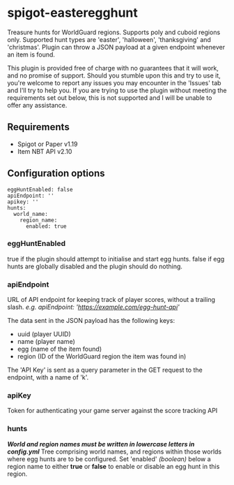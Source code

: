 # spigot-easteregghunt
Treasure hunts for WorldGuard regions. Supports poly and cuboid regions only. Supported hunt types are 'easter', 'halloween', 'thanksgiving' and 'christmas'. Plugin can throw a JSON payload at a given endpoint whenever an item is found.

This plugin is provided free of charge with no guarantees that it will work, and no promise of support. Should you stumble upon this and try to use it, you're welcome to report any issues you may encounter in the 'Issues' tab and I'll try to help you. If you are trying to use the plugin without meeting the requirements set out below, this is not supported and I will be unable to offer any assistance.

## Requirements
- Spigot or Paper v1.19
- Item NBT API v2.10

## Configuration options
```
eggHuntEnabled: false
apiEndpoint: ''
apikey: ''
hunts:
  world_name:
    region_name:
      enabled: true
```

### eggHuntEnabled
true if the plugin should attempt to initialise and start egg hunts.
false if egg hunts are globally disabled and the plugin should do nothing.

### apiEndpoint
URL of API endpoint for keeping track of player scores, without a trailing slash.
_e.g. apiEndpoint: 'https://example.com/egg-hunt-api'_

The data sent in the JSON payload has the following keys:
- uuid (player UUID)
- name (player name)
- egg (name of the item found)
- region (ID of the WorldGuard region the item was found in)

The 'API Key' is sent as a query parameter in the GET request to the endpoint, with a name of 'k'.

### apiKey
Token for authenticating your game server against the score tracking API

### hunts
_**World and region names must be written in lowercase letters in config.yml**_
Tree comprising world names, and regions within those worlds where egg hunts are to be configured.
Set 'enabled' _(boolean)_ below a region name to either **true** or **false** to enable or disable an egg hunt in this region.
